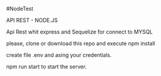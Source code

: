 #NodeTest 

API REST - NODE.JS

Api Rest whit express and Sequelize for connect to MYSQL 

please, clone or download this repo and execute npm install

create file .env and asing your credentials.

npm run start to start the server.